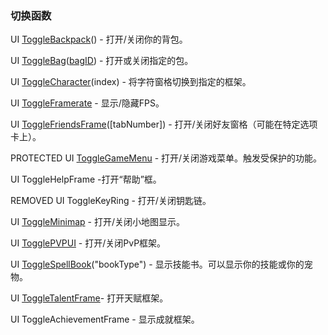 ### 切换函数

UI [ToggleBackpack](https://wow.gamepedia.com/API_ToggleBackpack)\(\) - 打开/关闭你的背包。

UI [ToggleBag](https://wow.gamepedia.com/API_ToggleBag)\([bagID](https://wow.gamepedia.com/BagId)\) - 打开或关闭指定的包。

UI [ToggleCharacter](https://wow.gamepedia.com/API_ToggleCharacter)\(index\) - 将字符窗格切换到指定的框架。

UI [ToggleFramerate](https://wow.gamepedia.com/API_ToggleFramerate) - 显示/隐藏FPS。

UI [ToggleFriendsFrame](https://wow.gamepedia.com/API_ToggleFriendsFrame)\(\[tabNumber\]\) - 打开/关闭好友窗格（可能在特定选项卡上）。

PROTECTED UI [ToggleGameMenu](https://wow.gamepedia.com/API_ToggleGameMenu) - 打开/关闭游戏菜单。触发受保护的功能。

UI ToggleHelpFrame -打开“帮助”框。

REMOVED UI ToggleKeyRing - 打开/关闭钥匙链。

UI [ToggleMinimap](https://wow.gamepedia.com/API_ToggleMinimap) - 打开/关闭小地图显示。

UI [TogglePVPUI](https://wow.gamepedia.com/API_TogglePVPUI) - 打开/关闭PvP框架。

UI [ToggleSpellBook](https://wow.gamepedia.com/API_ToggleSpellBook)\("bookType"\) - 显示技能书。可以显示你的技能或你的宠物。

UI [ToggleTalentFrame](https://wow.gamepedia.com/API_ToggleTalentFrame)- 打开天赋框架。

UI ToggleAchievementFrame - 显示成就框架。



